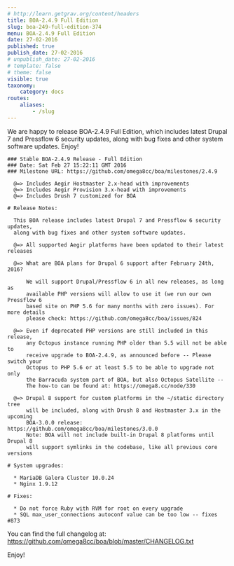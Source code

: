 ```yaml
---
# http://learn.getgrav.org/content/headers
title: BOA-2.4.9 Full Edition
slug: boa-249-full-edition-374
menu: BOA-2.4.9 Full Edition
date: 27-02-2016
published: true
publish_date: 27-02-2016
# unpublish_date: 27-02-2016
# template: false
# theme: false
visible: true
taxonomy:
    category: docs
routes:
    aliases:
        - /slug
---
```


 We are happy to release BOA-2.4.9 Full Edition, which includes latest Drupal 7 and Pressflow 6 security updates, along with bug fixes and other system software updates. Enjoy!

 
    ### Stable BOA-2.4.9 Release - Full Edition
    ### Date: Sat Feb 27 15:22:11 GMT 2016
    ### Milestone URL: https://github.com/omega8cc/boa/milestones/2.4.9
    
      @=> Includes Aegir Hostmaster 2.x-head with improvements
      @=> Includes Aegir Provision 3.x-head with improvements
      @=> Includes Drush 7 customized for BOA
    
    # Release Notes:
    
      This BOA release includes latest Drupal 7 and Pressflow 6 security updates,
      along with bug fixes and other system software updates.
    
      @=> All supported Aegir platforms have been updated to their latest releases
    
      @=> What are BOA plans for Drupal 6 support after February 24th, 2016?
    
          We will support Drupal/Pressflow 6 in all new releases, as long as
          available PHP versions will allow to use it (we run our own Pressflow 6
          based site on PHP 5.6 for many months with zero issues). For more details
          please check: https://github.com/omega8cc/boa/issues/824
    
      @=> Even if deprecated PHP versions are still included in this release,
          any Octopus instance running PHP older than 5.5 will not be able to
          receive upgrade to BOA-2.4.9, as announced before -- Please switch your
          Octopus to PHP 5.6 or at least 5.5 to be able to upgrade not only
          the Barracuda system part of BOA, but also Octopus Satellite --
          The how-to can be found at: https://omega8.cc/node/330
    
      @=> Drupal 8 support for custom platforms in the ~/static directory tree
          will be included, along with Drush 8 and Hostmaster 3.x in the upcoming
          BOA-3.0.0 release: https://github.com/omega8cc/boa/milestones/3.0.0
          Note: BOA will not include built-in Drupal 8 platforms until Drupal 8
          will support symlinks in the codebase, like all previous core versions
    
    # System upgrades:
    
      * MariaDB Galera Cluster 10.0.24
      * Nginx 1.9.12
    
    # Fixes:
    
      * Do not force Ruby with RVM for root on every upgrade
      * SQL max_user_connections autoconf value can be too low -- fixes #873


 You can find the full changelog at: https://github.com/omega8cc/boa/blob/master/CHANGELOG.txt

Enjoy!